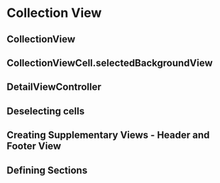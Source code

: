 # Collection View

## CollectionView

## CollectionViewCell.selectedBackgroundView

## DetailViewController

## Deselecting cells

## Creating Supplementary Views - Header and Footer View

## Defining Sections


